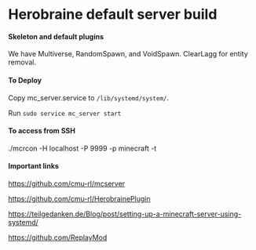 # Herobraine default server build

#### Skeleton and default plugins

We have Multiverse, RandomSpawn, and VoidSpawn. ClearLagg for entity removal.

#### To Deploy

Copy mc_server.service to `/lib/systemd/system/`.

Run `sudo service mc_server start`

#### To access from SSH

./mcrcon -H localhost -P 9999 -p minecraft -t

#### Important links

https://github.com/cmu-rl/mcserver

https://github.com/cmu-rl/HerobrainePlugin

https://teilgedanken.de/Blog/post/setting-up-a-minecraft-server-using-systemd/

https://github.com/ReplayMod

